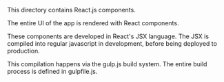 This directory contains React.js components.

The entire UI of the app is rendered with React components.

These components are developed in React's JSX language.  The JSX is compiled into regular javascript in development, before being deployed to production.

This compilation happens via the gulp.js build system.  The entire build process is defined in gulpfile.js.